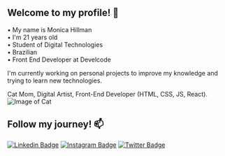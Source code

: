 ## Welcome to my profile! 👋

• My name is Monica Hillman <br>
• I'm 21 years old <br>
• Student of Digital Technologies <br>
• Brazilian <br>
• Front End Developer at Develcode <br>

I'm currently working on personal projects to improve my knowledge and trying to learn new technologies.

Cat Mom, Digital Artist, Front-End Developer (HTML, CSS, JS, React). <br>
![Image of Cat](https://i.ibb.co/Byt5vF7/cat.png)

## Follow my journey! 📫

[![Linkedin Badge](https://img.shields.io/badge/-LinkedIn-blue?style=flat-square&logo=Linkedin&logoColor=white&link=https://www.linkedin.com/in/monicamhillman/)](https://www.linkedin.com/in/monicahillman/)
[![Instagram Badge](https://img.shields.io/badge/-Instagram-C13584?style=flat-square&labelColor=C13584&logo=instagram&logoColor=white&link=https://www.instagram.com/monis.png/)](https://www.instagram.com/monis.png/)
[![Twitter Badge](https://img.shields.io/badge/-Twitter-blue?style=flat-square&logo=Twitter&logoColor=white&link=https://www.twitter.com/monispng/)](https://www.twitter.com/monispng)
